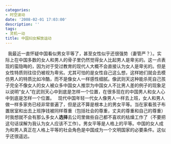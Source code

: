 ```yaml
---
categories:
- 时空波动
date: '2008-02-01 17:03:00'
description: ''
tags:
- 灵机一动
title: 中国妇女解放运动
---
```

 
我最近一直怀疑中国看似男女平等了，甚至女性似乎还很强势（妻管严？）。实际上在中国多数的女人和男人的骨子里仍然觉得女人比起男人是卑劣的。这一点表现的蛮隐晦的，因为对于受过教育的现代人大概不会直接认为女人是卑劣的。但是女性特质则往往仍被视为卑劣。尤其可怕的是女性自己这么想，这样她们就会去模仿男人的特质比如冷酷，而不是像女人一样感性细腻。像武则天这种能杀死自己孩子完全不像女人的女人被众多中国女人推崇为中国女人不比男人差的例子的现象足以说明“女人”在武则天心中到底是怎样一个位置，在很多现在的中国男人和女人心中到底是怎样一个位置。
 
现代中国年轻一代女人像男人一样去上班，女人和男人做一样多家务已经非常普遍了，但是这不算是根本上的男女平等。当在家看孩子布置居室和出去上班挣钱被同样尊重（包括社会的尊重，丈夫的尊重和自己的尊重）时我想就不会有那么多女人**选择**去公司里做些自己都不喜欢的枯燥工作了（不要把这句话误解为我认为女人应该不工作）。男女平等是人格上的平等。中国的女人成为和男人真正在人格上平等的社会角色是中国成为一个文明国家的必要条件。这似乎还很遥远。